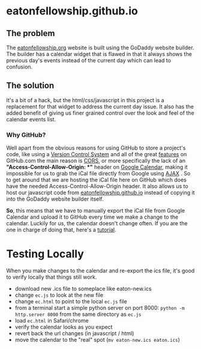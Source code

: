 # eatonfellowship.github.io

## The problem
The [eatonfellowship.org](https://eatonfellowship.org) website is built using the GoDaddy website builder. The builder has a calendar widget that is flawed in that it always shows the previous day's events instead of the current day which can lead to confusion.

## The solution
It's a bit of a hack, but the html/css/javascript in this project is a replacement for that widget to address the current day issue. It also has the added benefit of giving us finer grained control over the look and feel of the calendar events list.

### Why GitHub?
Well apart from the obvious reasons for using GitHub to store a project's code, like using a [Version Control System](https://guides.github.com/introduction/git-handbook) and all of the great [features](https://github.com/features) on GitHub.com the main reason is [CORS](https://en.wikipedia.org/wiki/Cross-origin_resource_sharing), or more specifically the lack of an **"Access-Control-Allow-Origin: \*"** header on [Google Calendar](https://calendar.google.com/calendar/u/0/embed?src=eatonzoom1133@gmail.com&ctz=America/Los_Angeles), making it impossible for us to grab the iCal file directly from Google using [AJAX](https://en.wikipedia.org/wiki/Ajax_%28programming%29) . So to get around that we are hosting the iCal file here on GitHub which does have the needed Access-Control-Allow-Origin header. It also allows us to host our javascript code from [eatonfellowship.github.io](https://eatonfellowship.github.io) instead of copying it into the GoDaddy website builder itself.

**So**, this means that we have to manually export the iCal file from Google Calendar and upload it to GitHub every time we make a change to the calendar. Luckily for us, the calendar doesn't change often. If you are the one in charge of doing that, here's a [tutorial](https://docs.google.com/document/d/1y--zvK7W-l8b4DcZpR-s-iL0NtK9ZLwd5Y15x6IYyDY/edit?usp=sharing).

# Testing Locally
When you make changes to the calendar and re-export the ics file, it's good to verify locally that things still work.
* download new .ics file to someplace like eaton-new.ics
* change `ec.js` to look at the new file
* change `ec.html` to point to the local `ec.js` file
* from a terminal start a simple python server on port 8000:  `python -m http.server 8000` from the same directory as `ec.js`
* load `ec.html` in Safari/chrome
* verify the calendar looks as you expect
* revert back the url changes (in javascript / html)
* move the calendar to the "real" spot (`mv eaton-new.ics eaton.ics`)